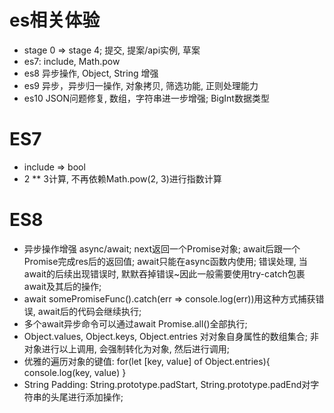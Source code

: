 
# es相关体验 
* stage 0 => stage 4; 提交, 提案/api实例, 草案
* es7: include, Math.pow
* es8 异步操作, Object, String 增强
* es9 异步，异步归一操作, 对象拷贝, 筛选功能, 正则处理能力
* es10 JSON问题修复, 数组，字符串进一步增强; BigInt数据类型

# ES7
* include => bool
* 2 ** 3计算, 不再依赖Math.pow(2, 3)进行指数计算

# ES8
* 异步操作增强 async/await; next返回一个Promise对象; await后跟一个Promise完成res后的返回值; await只能在async函数内使用; 错误处理, 当await的后续出现错误时, 默默吞掉错误~因此一般需要使用try-catch包裹await及其后的操作;
* await somePromiseFunc().catch(err => console.log(err))用这种方式捕获错误, await后的代码会继续执行;
* 多个await异步命令可以通过await Promise.all()全部执行;
* Object.values, Object.keys, Object.entries 对对象自身属性的数组集合; 非对象进行以上调用, 会强制转化为对象, 然后进行调用;
* 优雅的遍历对象的键值: for(let [key, value] of Object.entries){ console.log(key, value) }
* String Padding: String.prototype.padStart, String.prototype.padEnd对字符串的头尾进行添加操作;





